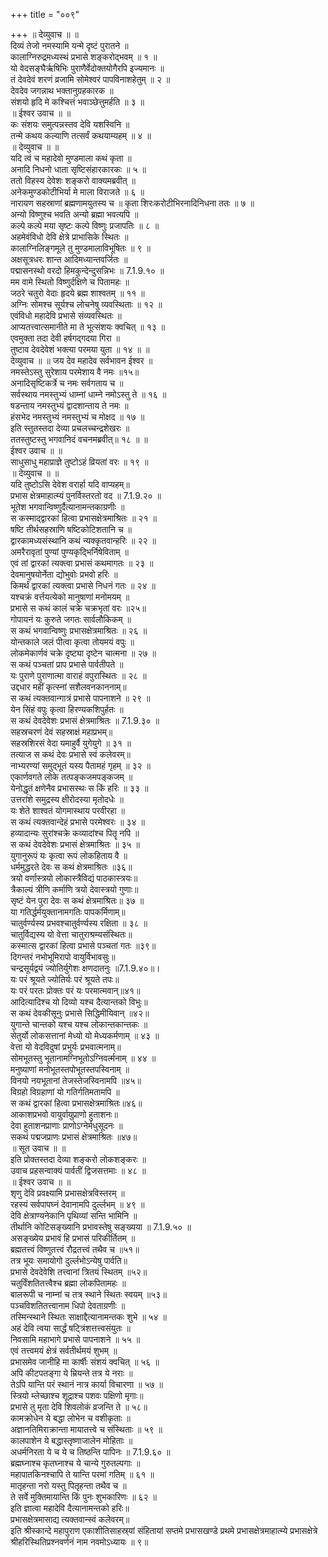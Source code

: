 +++
title = "००९"

+++
॥ देव्युवाच ॥ ॥  
दिव्यं तेजो नमस्यामि यन्मे दृष्टं पुरातने ॥  
कालाग्निरुद्रमध्यस्थं प्रभासे शङ्करोद्भवम् ॥ १ ॥  
यो वेदसङ्घैर्ऋषिभिः पुराणैर्वेदोक्तयोगैरपि इज्यमानः ॥  
तं देवदेवं शरणं व्रजामि सोमेश्वरं पापविनाशहेतुम् ॥ २ ॥  
देवदेव जगन्नाथ भक्तानुग्रहकारक ॥  
संशयो हृदि मे कश्चित्तं भवाञ्छेत्तुमर्हति ॥ ३ ॥  
॥ ईश्वर उवाच ॥ ॥  
कः संशयः समुत्पन्नस्तव देवि यशस्विनि ॥  
तन्मे कथय कल्याणि तत्सर्वं कथयाम्यहम् ॥ ४ ॥  
॥ देव्युवाच ॥ ॥  
यदि त्वं च महादेवो मुण्डमाला कथं कृता ॥  
अनादि निधनो धाता सृष्टिसंहारकारकः ॥ ५ ॥  
ततो विहस्य देवेशः शङ्करो वाक्यमब्रवीत् ॥  
अनेकमुण्डकोटीभिर्या मे माला विराजते ॥ ६ ॥  
नारायण सहस्राणां ब्रह्मणामयुतस्य च ॥ कृता शिरःकरोटीभिरनादिनिधना ततः ॥ ७ ॥  
अन्यो विष्णुश्च भवति अन्यो ब्रह्मा भवत्यपि ॥  
कल्पे कल्पे मया सृष्टः कल्पे विष्णुः प्रजापतिः ॥ ८ ॥  
अहमेवंविधो देवि क्षेत्रे प्राभासिके स्थितः ॥  
कालाग्निलिङ्गमूले तु मुण्डमालाविभूषितः ॥ ९ ॥  
अक्षसूत्रधरः शान्त आदिमध्यान्तवर्जितः ॥  
पद्मासनस्थो वरदो हिमकुन्देन्दुसन्निभः ॥ 7.1.9.१० ॥  
मम वामे स्थितो विष्णुर्दक्षिणे च पितामहः ॥  
जठरे चतुरो वेदाः हृदये ब्रह्म शाश्वतम् ॥ ११ ॥  
अग्निः सोमश्च सूर्यश्च लोचनेषु व्यवस्थिताः ॥ १२ ॥  
एवंविधो महादेवि प्रभासे संव्यवस्थितः ॥  
आप्यतत्त्वात्समानीते मा ते भूत्संशयः क्वचित् ॥ १३ ॥  
एवमुक्ता तदा देवी हर्षगद्गदया गिरा ॥  
तुष्टाव देवदेवेशं भक्त्या परमया युता ॥ १४ ॥ ॥  
देव्युवाच ॥ ॥ जय देव महादेव सर्वभावन ईश्वर ॥  
नमस्तेऽस्तु सुरेशाय परमेशाय वै नमः ॥१५॥  
अनादिसृष्टिकर्त्रे च नमः सर्वगताय च ॥  
सर्वस्थाय नमस्तुभ्यं धाम्नां धाम्ने नमोऽस्तु ते ॥ १६ ॥  
षडन्ताय नमस्तुभ्यं द्वादशान्ताय ते नमः ॥  
हंसभेद नमस्तुभ्यं नमस्तुभ्यं च मोक्षद ॥ १७ ॥  
इति स्तुतस्तदा देव्या प्रचलच्चन्द्रशेखरः ॥  
ततस्तुष्टस्तु भगवानिदं वचनमब्रवीत्॥ १८ ॥ ॥  
ईश्वर उवाच ॥ ॥  
साधुसाधु महाप्राज्ञे तुष्टोऽहं व्रियतां वरः ॥ १९ ॥  
॥ देव्युवाच ॥ ॥  
यदि तुष्टोऽसि देवेश वरार्हा यदि वाप्यहम्॥  
प्रभास क्षेत्रमाहात्म्यं पुनर्विस्तरतो वद ॥ 7.1.9.२० ॥  
भूतेश भगवान्विष्णुर्दैत्यानामन्तकाग्रणीः ॥  
स कस्माद्द्वारकां हित्वा प्रभासक्षेत्रमाश्रितः ॥ २१ ॥  
षष्टि तीर्थसहस्राणि षष्टिकोटिशतानि च ॥  
द्वारकामध्यसंस्थानि कथं न्यक्कृतवान्हरिः ॥ २२ ॥  
अमरैरावृतां पुण्यां पुण्यकृद्भिर्निषेविताम् ॥  
एवं तां द्वारकां त्यक्त्वा प्रभासं कथमागतः ॥ २३ ॥  
देवमानुषयोर्नेता द्योभुवोः प्रभवो हरिः ॥  
किमर्थं द्वारकां त्यक्त्वा प्रभासे निधनं गतः ॥ २४ ॥  
यश्चक्रं वर्त्तयत्येको मानुषाणां मनोमयम् ॥  
प्रभासे स कथं कालं चक्रे चक्रभृतां वरः ॥२५॥  
गोपायनं यः कुरुते जगतः सार्वलौकिकम् ॥  
स कथं भगवान्विष्णुः प्रभासक्षेत्रमाश्रितः ॥ २६ ॥  
योन्तकाले जलं पीत्वा कृत्वा तोयमयं वपुः ॥  
लोकमेकार्णवं चक्रे दृष्ट्या दृष्टेन चात्मना ॥ २७ ॥  
स कथं पञ्चतां प्राप प्रभासे पार्वतीपते ॥  
यः पुराणे पुराणात्मा वाराहं वपुरास्थितः ॥ २८ ॥  
उद्दधार महीं कृत्स्नां सशैलवनकाननाम्॥  
स कथं त्यक्तवान्गात्रं प्रभासे पापनाशने ॥ २९ ॥  
येन सिंहं वपुः कृत्वा हिरण्यकशिपुर्हतः ॥  
स कथं देवदेवेशः प्रभासं क्षेत्रमाश्रितः ॥ 7.1.9.३० ॥  
सहस्रचरणं देवं सहस्राक्षं महाप्रभम्॥  
सहस्रशिरसं वेदा यमाहुर्वै युगेयुगे ॥ ३१ ॥  
तत्याज स कथं देवः प्रभासे स्वं कलेवरम्॥  
नाभ्यरण्यां समुद्भूतं यस्य पैतामहं गृहम् ॥ ३२ ॥  
एकार्णवगते लोके तत्पङ्कजमपङ्कजम् ॥  
येनोद्धृतं क्षणेनैव प्रभासस्थः स किं हरिः ॥ ३३ ॥  
उत्तरांशे समुद्रस्य क्षीरोदस्या मृतोदधेः ॥  
यः शेते शाश्वतं योगमास्थाय परवीरहा ॥  
स कथं त्यक्तवान्देहं प्रभासे परमेश्वरः ॥ ३४ ॥  
हव्यादान्यः सुरांश्चक्रे कव्यादांश्च पितॄ नपि ॥  
स कथं देवदेवेशः प्रभासं क्षेत्रमाश्रितः ॥ ३५ ॥  
युगानुरूपं यः कृत्वा रूपं लोकहिताय वै ॥  
धर्ममुद्धरते देवः स कथं क्षेत्रमाश्रितः ॥३६॥  
त्रयो वर्णास्त्रयो लोकास्त्रैविद्यं पाठकास्त्रयः॥  
त्रैकाल्यं त्रीणि कर्माणि त्रयो देवास्त्रयो गुणाः॥  
सृष्टं येन पुरा देवः स कथं क्षेत्रमाश्रितः॥ ३७ ॥  
या गतिर्द्धर्मयुक्तानामगतिः पापकर्मिणाम्॥  
चातुर्वर्ण्यस्य प्रभवश्चातुर्वर्ण्यस्य रक्षिता ॥ ३८ ॥  
चातुर्विद्यस्य यो वेत्ता चातुराश्रम्यसंस्थितः॥  
कस्मात्स द्वारकां हित्वा प्रभासे पञ्चतां गतः ॥३९॥  
दिगन्तरं नभोभूमिरापो वायुर्विभावसुः॥  
चन्द्रसूर्यद्वयं ज्योतिर्युगेशः क्षणदातनुः ॥7.1.9.४०॥।  
यः परं श्रूयते ज्योतिर्यः परं श्रूयते तपः॥  
यः परं परतः प्रोक्तः परं यः परमात्मवान्॥४१॥  
आदित्यादिश्च यो दिव्यो यश्च दैत्यान्तको विभुः॥  
स कथं देवकीसूनुः प्रभासे सिद्धिमीयिवान् ॥४२॥  
युगान्ते चान्तको यश्च यश्च लोकान्तकान्तकः ॥  
सेतुर्यो लोकसत्तानां मेध्यो यो मेध्यकर्मणाम् ॥ ४३ ॥  
वेत्ता यो वेदविदुषां प्रभुर्यः प्रभवात्मनाम्॥  
सोमभूतस्तु भूतानामग्निभूतोऽग्निवर्त्मनाम् ॥ ४४ ॥  
मनुष्याणां मनोभूतस्तपोभूतस्तपस्विनाम् ॥  
विनयो नयभूतानां तेजस्तेजस्विनामपि ॥४५॥  
विग्रहो विग्रहाणां यो गतिर्गतिमतामपि ॥  
स कथं द्वारकां हित्वा प्रभासक्षेत्रमाश्रितः॥४६॥  
आकाशप्रभवो वायुर्वायुप्राणो हुताशनः॥  
देवा हुताशनप्राणाः प्राणोऽग्नेर्मधुसूदनः ॥  
सकथं पद्मजप्राणः प्रभासं क्षेत्रमाश्रितः ॥४७॥  
॥ सूत उवाच ॥ ॥  
इति प्रोक्तस्तदा देव्या शङ्करो लोकशङ्करः ॥  
उवाच प्रहसन्वाक्यं पार्वतीं द्विजसत्तमाः ॥ ४८ ॥  
॥ ईश्वर उवाच ॥ ॥  
शृणु देवि प्रवक्ष्यामि प्रभासक्षेत्रविस्तरम् ॥  
रहस्यं सर्वपापघ्नं देवानामपि दुर्ल्लभम् ॥ ४९ ॥  
देवि क्षेत्राण्यनेकानि पृथिव्यां सन्ति भामिनि ॥  
तीर्थानि कोटिसङ्ख्यानि प्रभावस्तेषु सङ्ख्यया ॥ 7.1.9.५० ॥  
असङ्ख्येय प्रभावं हि प्रभासं परिकीर्तितम् ॥  
ब्रह्मतत्त्वं विष्णुतत्त्वं रौद्रतत्त्वं तथैव च ॥५१॥  
तत्र भूयः समायोगो दुर्ल्लभोऽन्येषु पार्वति॥  
प्रभासे देवदेवेशि तत्त्वानां त्रितयं स्थितम् ॥५२॥  
चतुर्विंशतितत्त्वैश्च ब्रह्मा लोकपितामहः ॥  
बालरूपी च नाम्नां च तत्र स्थाने स्थितः स्वयम् ॥५३॥  
पञ्चविशतितत्त्वानाम धिपो देवताग्रणीः ॥  
तस्मिन्स्थाने स्थितः साक्षाद्दैत्यानामन्तकः शुभे ॥ ५४ ॥  
अहं देवि त्वया सार्द्धं षट्त्रिंशत्तत्त्वसंयुतः ॥  
निवसामि महाभागे प्रभासे पापनाशने ॥ ५५ ॥  
एवं तत्त्वमयं क्षेत्रं सर्वतीर्थमयं शुभम् ॥  
प्रभासमेव जानीहि मा कार्षीः संशयं क्वचित् ॥ ५६ ॥  
अपि कीटपतङ्गा ये म्रियन्ते तत्र ये नराः ॥  
तेऽपि यान्ति परं स्थानं नात्र कार्या विचारणा ॥ ५७ ॥  
स्त्रियो म्लेच्छाश्च शूद्राश्च पशवः पक्षिणो मृगाः॥  
प्रभासे तु मृता देवि शिवलोकं व्रजन्ति ते ॥ ५८॥  
कामक्रोधेन ये बद्धा लोभेन च वशीकृताः ॥  
अज्ञानतिमिराक्रान्ता मायातत्त्वे च संस्थिताः ॥ ५९ ॥  
कालपाशेन ये बद्धास्तृष्णाजालेन मोहिताः ॥  
अधर्मनिरता ये च ये च तिष्ठन्ति पापिनः ॥ 7.1.9.६० ॥  
ब्रह्मघ्नाश्च कृतघ्नाश्च ये चान्ये गुरुतल्पगाः ॥  
महापातकिनश्चापि ते यान्ति परमां गतिम् ॥ ६१ ॥  
मातृहन्ता नरो यस्तु पितृहन्ता तथैव च ॥  
ते सर्वे मुक्तिमायान्ति किं पुनः शुभकारिणः ॥ ६२ ॥  
इति ज्ञात्वा महादेवि दैत्यानामन्तको हरिः॥  
प्रभासक्षेत्रमासाद्य त्यक्तवान्स्वं कलेवरम्॥  
इति श्रीस्कान्दे महापुराण एकाशीतिसाहस्र्यां संहितायां सप्तमे प्रभासखण्डे प्रथमे प्रभासक्षेत्रमाहात्म्ये प्रभासक्षेत्रे श्रीहरिस्थितिप्रश्नवर्णनं नाम नवमोऽध्यायः ॥ ९॥